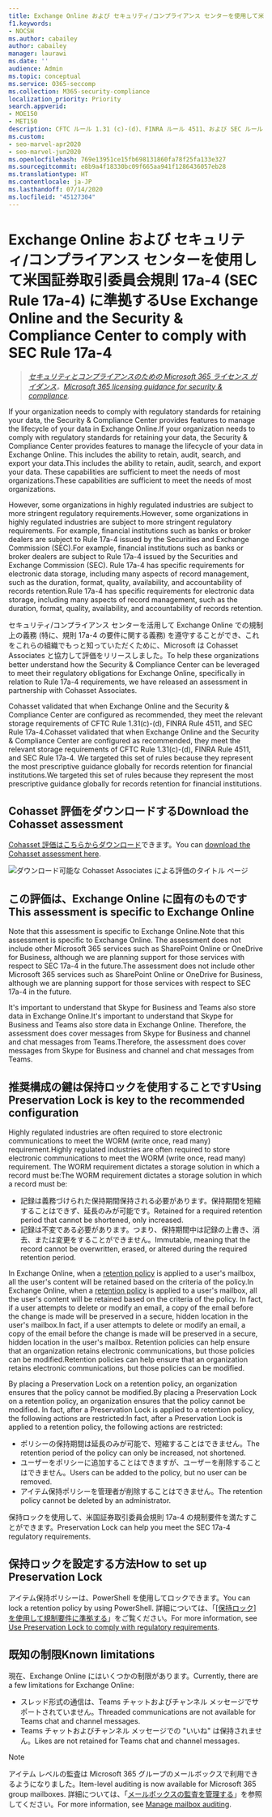```yaml
---
title: Exchange Online および セキュリティ/コンプライアンス センターを使用して米国証券取引委員会規則 17a-4 (SEC Rule 17a-4) に準拠する
f1.keywords:
- NOCSH
ms.author: cabailey
author: cabailey
manager: laurawi
ms.date: ''
audience: Admin
ms.topic: conceptual
ms.service: O365-seccomp
ms.collection: M365-security-compliance
localization_priority: Priority
search.appverid:
- MOE150
- MET150
description: CFTC ルール 1.31 (c)-(d)、FINRA ルール 4511、および SEC ルール 17a-4 の規制要件を満たすのに役立つように Exchange Online/コンプライアンスセンターを構成します。
ms.custom:
- seo-marvel-apr2020
- seo-marvel-jun2020
ms.openlocfilehash: 769e13951ce15fb698131860fa78f25fa133e327
ms.sourcegitcommit: e8b9a4f18330bc09f665aa941f1286436057eb28
ms.translationtype: HT
ms.contentlocale: ja-JP
ms.lasthandoff: 07/14/2020
ms.locfileid: "45127304"
---
```

# <a name="use-exchange-online-and-the-security--compliance-center-to-comply-with-sec-rule-17a-4"></a><span data-ttu-id="02cc0-103">Exchange Online および セキュリティ/コンプライアンス センターを使用して米国証券取引委員会規則 17a-4 (SEC Rule 17a-4) に準拠する</span><span class="sxs-lookup"><span data-stu-id="02cc0-103">Use Exchange Online and the Security & Compliance Center to comply with SEC Rule 17a-4</span></span>

><span data-ttu-id="02cc0-104">*[セキュリティとコンプライアンスのための Microsoft 365 ライセンス ガイダンス](https://aka.ms/ComplianceSD)。*</span><span class="sxs-lookup"><span data-stu-id="02cc0-104">*[Microsoft 365 licensing guidance for security & compliance](https://aka.ms/ComplianceSD).*</span></span>

<span data-ttu-id="02cc0-105">If your organization needs to comply with regulatory standards for retaining your data, the Security & Compliance Center provides features to manage the lifecycle of your data in Exchange Online.</span><span class="sxs-lookup"><span data-stu-id="02cc0-105">If your organization needs to comply with regulatory standards for retaining your data, the Security & Compliance Center provides features to manage the lifecycle of your data in Exchange Online.</span></span> <span data-ttu-id="02cc0-106">This includes the ability to retain, audit, search, and export your data.</span><span class="sxs-lookup"><span data-stu-id="02cc0-106">This includes the ability to retain, audit, search, and export your data.</span></span> <span data-ttu-id="02cc0-107">These capabilities are sufficient to meet the needs of most organizations.</span><span class="sxs-lookup"><span data-stu-id="02cc0-107">These capabilities are sufficient to meet the needs of most organizations.</span></span>

<span data-ttu-id="02cc0-108">However, some organizations in highly regulated industries are subject to more stringent regulatory requirements.</span><span class="sxs-lookup"><span data-stu-id="02cc0-108">However, some organizations in highly regulated industries are subject to more stringent regulatory requirements.</span></span> <span data-ttu-id="02cc0-109">For example, financial institutions such as banks or broker dealers are subject to Rule 17a-4 issued by the Securities and Exchange Commission (SEC).</span><span class="sxs-lookup"><span data-stu-id="02cc0-109">For example, financial institutions such as banks or broker dealers are subject to Rule 17a-4 issued by the Securities and Exchange Commission (SEC).</span></span> <span data-ttu-id="02cc0-110">Rule 17a-4 has specific requirements for electronic data storage, including many aspects of record management, such as the duration, format, quality, availability, and accountability of records retention.</span><span class="sxs-lookup"><span data-stu-id="02cc0-110">Rule 17a-4 has specific requirements for electronic data storage, including many aspects of record management, such as the duration, format, quality, availability, and accountability of records retention.</span></span>

<span data-ttu-id="02cc0-111">セキュリティ/コンプライアンス センターを活用して Exchange Online での規制上の義務 (特に、規則 17a-4 の要件に関する義務) を遵守することができ、これをこれらの組織でもっと知っていただくために、Microsoft は Cohasset Associates と協力して評価をリリースしました。</span><span class="sxs-lookup"><span data-stu-id="02cc0-111">To help these organizations better understand how the Security & Compliance Center can be leveraged to meet their regulatory obligations for Exchange Online, specifically in relation to Rule 17a-4 requirements, we have released an assessment in partnership with Cohasset Associates.</span></span>

<span data-ttu-id="02cc0-112">Cohasset validated that when Exchange Online and the Security & Compliance Center are configured as recommended, they meet the relevant storage requirements of CFTC Rule 1.31(c)-(d), FINRA Rule 4511, and SEC Rule 17a-4.</span><span class="sxs-lookup"><span data-stu-id="02cc0-112">Cohasset validated that when Exchange Online and the Security & Compliance Center are configured as recommended, they meet the relevant storage requirements of CFTC Rule 1.31(c)-(d), FINRA Rule 4511, and SEC Rule 17a-4.</span></span> <span data-ttu-id="02cc0-113">We targeted this set of rules because they represent the most prescriptive guidance globally for records retention for financial institutions.</span><span class="sxs-lookup"><span data-stu-id="02cc0-113">We targeted this set of rules because they represent the most prescriptive guidance globally for records retention for financial institutions.</span></span>

## <a name="download-the-cohasset-assessment"></a><span data-ttu-id="02cc0-114">Cohasset 評価をダウンロードする</span><span class="sxs-lookup"><span data-stu-id="02cc0-114">Download the Cohasset assessment</span></span>

<span data-ttu-id="02cc0-115">[Cohasset 評価はこちらからダウンロード](https://servicetrust.microsoft.com/ViewPage/TrustDocuments?command=Download&downloadType=Document&downloadId=9fa8349d-a0c9-47d9-93ad-472aa0fa44ec&docTab=6d000410-c9e9-11e7-9a91-892aae8839ad_FAQ_and_White_Papers)できます。</span><span class="sxs-lookup"><span data-stu-id="02cc0-115">You can [download the Cohasset assessment here](https://servicetrust.microsoft.com/ViewPage/TrustDocuments?command=Download&downloadType=Document&downloadId=9fa8349d-a0c9-47d9-93ad-472aa0fa44ec&docTab=6d000410-c9e9-11e7-9a91-892aae8839ad_FAQ_and_White_Papers).</span></span>

![ダウンロード可能な Cohasset Associates による評価のタイトル ページ](../media/cohasset-associates-assessment.png)

## <a name="this-assessment-is-specific-to-exchange-online"></a><span data-ttu-id="02cc0-117">この評価は、Exchange Online に固有のものです</span><span class="sxs-lookup"><span data-stu-id="02cc0-117">This assessment is specific to Exchange Online</span></span>

<span data-ttu-id="02cc0-118">Note that this assessment is specific to Exchange Online.</span><span class="sxs-lookup"><span data-stu-id="02cc0-118">Note that this assessment is specific to Exchange Online.</span></span> <span data-ttu-id="02cc0-119">The assessment does not include other Microsoft 365 services such as SharePoint Online or OneDrive for Business, although we are planning support for those services with respect to SEC 17a-4 in the future.</span><span class="sxs-lookup"><span data-stu-id="02cc0-119">The assessment does not include other Microsoft 365 services such as SharePoint Online or OneDrive for Business, although we are planning support for those services with respect to SEC 17a-4 in the future.</span></span>

<span data-ttu-id="02cc0-120">It's important to understand that Skype for Business and Teams also store data in Exchange Online.</span><span class="sxs-lookup"><span data-stu-id="02cc0-120">It's important to understand that Skype for Business and Teams also store data in Exchange Online.</span></span> <span data-ttu-id="02cc0-121">Therefore, the assessment does cover messages from Skype for Business and channel and chat messages from Teams.</span><span class="sxs-lookup"><span data-stu-id="02cc0-121">Therefore, the assessment does cover messages from Skype for Business and channel and chat messages from Teams.</span></span>

## <a name="using-preservation-lock-is-key-to-the-recommended-configuration"></a><span data-ttu-id="02cc0-122">推奨構成の鍵は保持ロックを使用することです</span><span class="sxs-lookup"><span data-stu-id="02cc0-122">Using Preservation Lock is key to the recommended configuration</span></span>

<span data-ttu-id="02cc0-123">Highly regulated industries are often required to store electronic communications to meet the WORM (write once, read many) requirement.</span><span class="sxs-lookup"><span data-stu-id="02cc0-123">Highly regulated industries are often required to store electronic communications to meet the WORM (write once, read many) requirement.</span></span> <span data-ttu-id="02cc0-124">The WORM requirement dictates a storage solution in which a record must be:</span><span class="sxs-lookup"><span data-stu-id="02cc0-124">The WORM requirement dictates a storage solution in which a record must be:</span></span>

- <span data-ttu-id="02cc0-125">記録は義務づけられた保持期間保持される必要があります。保持期間を短縮することはできず、延長のみが可能です。</span><span class="sxs-lookup"><span data-stu-id="02cc0-125">Retained for a required retention period that cannot be shortened, only increased.</span></span>
- <span data-ttu-id="02cc0-126">記録は不変である必要があります。つまり、保持期間中は記録の上書き、消去、または変更をすることができません。</span><span class="sxs-lookup"><span data-stu-id="02cc0-126">Immutable, meaning that the record cannot be overwritten, erased, or altered during the required retention period.</span></span>

<span data-ttu-id="02cc0-127">In Exchange Online, when a [retention policy](retention.md) is applied to a user's mailbox, all the user's content will be retained based on the criteria of the policy.</span><span class="sxs-lookup"><span data-stu-id="02cc0-127">In Exchange Online, when a [retention policy](retention.md) is applied to a user's mailbox, all the user's content will be retained based on the criteria of the policy.</span></span> <span data-ttu-id="02cc0-128">In fact, if a user attempts to delete or modify an email, a copy of the email before the change is made will be preserved in a secure, hidden location in the user's mailbox.</span><span class="sxs-lookup"><span data-stu-id="02cc0-128">In fact, if a user attempts to delete or modify an email, a copy of the email before the change is made will be preserved in a secure, hidden location in the user's mailbox.</span></span> <span data-ttu-id="02cc0-129">Retention policies can help ensure that an organization retains electronic communications, but those policies can be modified.</span><span class="sxs-lookup"><span data-stu-id="02cc0-129">Retention policies can help ensure that an organization retains electronic communications, but those policies can be modified.</span></span>

<span data-ttu-id="02cc0-130">By placing a Preservation Lock on a retention policy, an organization ensures that the policy cannot be modified.</span><span class="sxs-lookup"><span data-stu-id="02cc0-130">By placing a Preservation Lock on a retention policy, an organization ensures that the policy cannot be modified.</span></span> <span data-ttu-id="02cc0-131">In fact, after a Preservation Lock is applied to a retention policy, the following actions are restricted:</span><span class="sxs-lookup"><span data-stu-id="02cc0-131">In fact, after a Preservation Lock is applied to a retention policy, the following actions are restricted:</span></span>

- <span data-ttu-id="02cc0-132">ポリシーの保持期間は延長のみが可能で、短縮することはできません。</span><span class="sxs-lookup"><span data-stu-id="02cc0-132">The retention period of the policy can only be increased, not shortened.</span></span>
- <span data-ttu-id="02cc0-133">ユーザーをポリシーに追加することはできますが、ユーザーを削除することはできません。</span><span class="sxs-lookup"><span data-stu-id="02cc0-133">Users can be added to the policy, but no user can be removed.</span></span>
- <span data-ttu-id="02cc0-134">アイテム保持ポリシーを管理者が削除することはできません。</span><span class="sxs-lookup"><span data-stu-id="02cc0-134">The retention policy cannot be deleted by an administrator.</span></span>

<span data-ttu-id="02cc0-135">保持ロックを使用して、米国証券取引委員会規則 17a-4 の規制要件を満たすことができます。</span><span class="sxs-lookup"><span data-stu-id="02cc0-135">Preservation Lock can help you meet the SEC 17a-4 regulatory requirements.</span></span>

## <a name="how-to-set-up-preservation-lock"></a><span data-ttu-id="02cc0-136">保持ロックを設定する方法</span><span class="sxs-lookup"><span data-stu-id="02cc0-136">How to set up Preservation Lock</span></span>

<span data-ttu-id="02cc0-137">アイテム保持ポリシーは、PowerShell を使用してロックできます。</span><span class="sxs-lookup"><span data-stu-id="02cc0-137">You can lock a retention policy by using PowerShell.</span></span> <span data-ttu-id="02cc0-138">詳細については、「[[保持ロック] を使用して規制要件に準拠する](retention.md#use-preservation-lock-to-comply-with-regulatory-requirements)」をご覧ください。</span><span class="sxs-lookup"><span data-stu-id="02cc0-138">For more information, see [Use Preservation Lock to comply with regulatory requirements](retention.md#use-preservation-lock-to-comply-with-regulatory-requirements).</span></span>

## <a name="known-limitations"></a><span data-ttu-id="02cc0-139">既知の制限</span><span class="sxs-lookup"><span data-stu-id="02cc0-139">Known limitations</span></span>

<span data-ttu-id="02cc0-140">現在、Exchange Online にはいくつかの制限があります。</span><span class="sxs-lookup"><span data-stu-id="02cc0-140">Currently, there are a few limitations for Exchange Online:</span></span>

- <span data-ttu-id="02cc0-141">スレッド形式の通信は、Teams チャットおよびチャンネル メッセージでサポートされていません。</span><span class="sxs-lookup"><span data-stu-id="02cc0-141">Threaded communications are not available for Teams chat and channel messages.</span></span>
- <span data-ttu-id="02cc0-142">Teams チャットおよびチャンネル メッセージでの "いいね" は保持されません。</span><span class="sxs-lookup"><span data-stu-id="02cc0-142">Likes are not retained for Teams chat and channel messages.</span></span>

> [!NOTE]
> <span data-ttu-id="02cc0-143">アイテム レベルの監査は Microsoft 365 グループのメールボックスで利用できるようになりました。</span><span class="sxs-lookup"><span data-stu-id="02cc0-143">Item-level auditing is now available for Microsoft 365 group mailboxes.</span></span> <span data-ttu-id="02cc0-144">詳細については、「[メールボックスの監査を管理する](enable-mailbox-auditing.md)」を参照してください。</span><span class="sxs-lookup"><span data-stu-id="02cc0-144">For more information, see [Manage mailbox auditing](enable-mailbox-auditing.md).</span></span>
